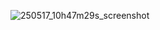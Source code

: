 ![250517_10h47m29s_screenshot](https://github.com/user-attachments/assets/e4d1444c-985f-4660-952d-5b76dc623866)
